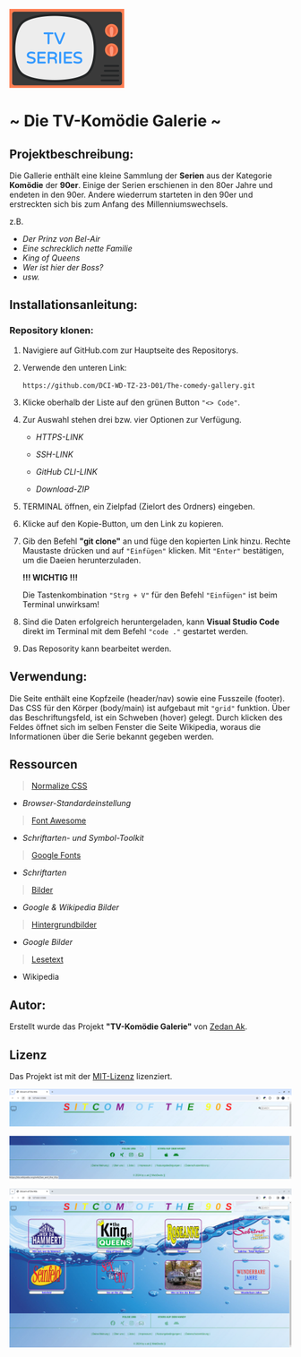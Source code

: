 ![](./image/TV.png)

# ~ Die TV-Komödie Galerie ~
 
## Projektbeschreibung:

Die Gallerie enthält eine kleine Sammlung der **Serien** aus der Kategorie **Komödie** der **90er**.
Einige der Serien erschienen in den 80er Jahre und endeten in den 90er. Andere wiederrum starteten in den 90er und erstreckten sich bis zum Anfang des Millenniumswechsels.   

z.B. 
* _Der Prinz von Bel-Air_
* _Eine schrecklich nette Familie_
* _King of Queens_
* _Wer ist hier der Boss?_
* _usw._

## Installationsanleitung:

### Repository klonen:

1. Navigiere auf GitHub.com zur Hauptseite des Repositorys.
2. Verwende den unteren Link:

   `https://github.com/DCI-WD-TZ-23-D01/The-comedy-gallery.git`

3. Klicke oberhalb der Liste auf den grünen Button `"<> Code"`.
4. Zur Auswahl stehen drei bzw. vier Optionen zur Verfügung.
   
   * _HTTPS-LINK_
   
   * _SSH-LINK_

   * _GitHub CLI-LINK_

   * _Download-ZIP_

5. TERMINAL öffnen, ein Zielpfad (Zielort des Ordners) eingeben.
6. Klicke auf den Kopie-Button, um den Link zu kopieren.
7. Gib den Befehl **"git clone"** an und füge den kopierten
   Link hinzu. Rechte Maustaste drücken und auf `"Einfügen"` klicken. Mit `"Enter"` bestätigen, um die Daeien herunterzuladen.

    **!!! WICHTIG !!!**
   
   Die Tastenkombination `"Strg + V"` für den Befehl `"Einfügen"` ist beim Terminal unwirksam!

8. Sind die Daten erfolgreich heruntergeladen, kann **Visual Studio Code** direkt im Terminal 
   mit dem Befehl `"code ."` gestartet werden.
9. Das Reposority kann bearbeitet werden.
    
## Verwendung:

Die Seite enthält eine Kopfzeile (header/nav) sowie eine Fusszeile (footer). Das CSS für den Körper (body/main) ist aufgebaut mit `"grid"` funktion. Über das Beschriftungsfeld, ist ein Schweben (hover) gelegt. Durch klicken des Feldes öffnet sich im selben Fenster die Seite Wikipedia, woraus die Informationen über die Serie bekannt gegeben werden.

## Ressourcen
  > [Normalize CSS](https://cdnjs.cloudflare.com/ajax/libs/normalize/8.0.1/normalize.min.css)
  - _Browser-Standardeinstellung_

  > [Font Awesome](https://fontawesome.com)  
  - _Schriftarten- und Symbol-Toolkit_

  > [Google Fonts](https://fonts.google.com/) 
  - _Schriftarten_

  > [Bilder](https://www.google.com/imghp?hl=de&ogbl) 
  - _Google & Wikipedia Bilder_

  > [Hintergrundbilder](https://www.google.com/imghp?hl=de&ogbl) 
  - _Google Bilder_
  
  > [Lesetext](https://de.wikipedia.org/wiki/Wikipedia:Hauptseite)
  - Wikipedia

## Autor:

Erstellt wurde das Projekt **"TV-Komödie Galerie"** von [Zedan Ak](git@github.com:DCI-WD-TZ-23-D01/The-comedy-gallery.git).

## Lizenz

Das Projekt ist mit der [MIT-Lizenz](LICENSE) lizenziert.

![header-image](./image_preview/header-image.png)

![footer-image](./image_preview/footer-image.png)

![reference-image](./image_preview/reference-image.png)